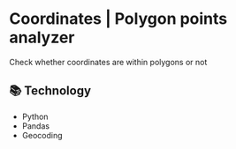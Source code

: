 # Coordinates | Polygon points analyzer
Check whether coordinates are within polygons or not

## 📚 Technology
- Python
- Pandas
- Geocoding
